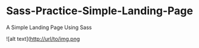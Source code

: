 # Sass-Practice-Simple-Landing-Page
A Simple Landing Page Using Sass

![alt text]([http://url/to/img.png](https://raw.githubusercontent.com/Shoaib-Naseer/Sass-Practice-Simple-Landing-Page/main/ScreenShots/1.png)
